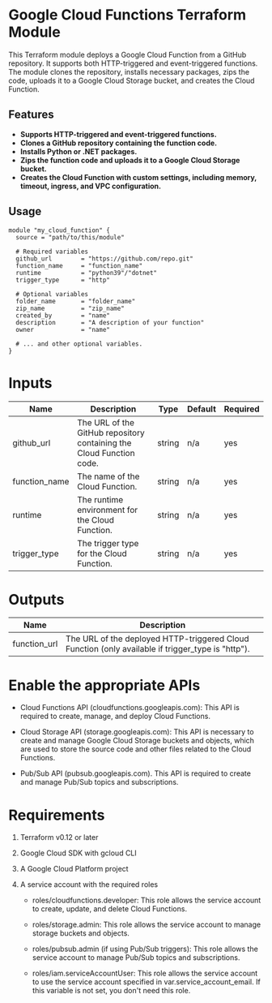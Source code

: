 # Google Cloud Functions Terraform Module
This Terraform module deploys a Google Cloud Function from a GitHub repository. It supports both HTTP-triggered and event-triggered functions. The module clones the repository, installs necessary packages, zips the code, uploads it to a Google Cloud Storage bucket, and creates the Cloud Function.

## Features
* **Supports HTTP-triggered and event-triggered functions.**
* **Clones a GitHub repository containing the function code.**
* **Installs Python or .NET packages.**
* **Zips the function code and uploads it to a Google Cloud Storage bucket.**
* **Creates the Cloud Function with custom settings, including memory, timeout, ingress, and VPC configuration.**


## Usage
~~~
module "my_cloud_function" {
  source = "path/to/this/module"

  # Required variables
  github_url        = "https://github.com/repo.git"
  function_name     = "function_name"
  runtime           = "python39"/"dotnet"
  trigger_type      = "http"

  # Optional variables
  folder_name       = "folder_name"
  zip_name          = "zip_name"
  created_by        = "name"
  description       = "A description of your function"
  owner             = "name"

  # ... and other optional variables.
}
~~~

# Inputs
| Name          | Description                                                           | Type   | Default | Required |
|---------------|-----------------------------------------------------------------------|--------|---------|----------|
| github_url    | The URL of the GitHub repository containing the Cloud Function code.  | string | n/a     | yes      |
| function_name | The name of the Cloud Function.                                       | string | n/a     | yes      |
| runtime       | The runtime environment for the Cloud Function.                       | string | n/a     | yes      |
| trigger_type  | The trigger type for the Cloud Function.                              | string | n/a     | yes      |


# Outputs
| Name         | Description                                                                                     |
|--------------|-------------------------------------------------------------------------------------------------|
| function_url | The URL of the deployed HTTP-triggered Cloud Function (only available if trigger_type is "http"). |

# Enable the appropriate APIs

- Cloud Functions API (cloudfunctions.googleapis.com): This API is required to create, manage, and deploy Cloud Functions.

- Cloud Storage API (storage.googleapis.com): This API is necessary to create and manage Google Cloud Storage buckets and objects, which are used to store the source code and other files related to the Cloud Functions.

- Pub/Sub API (pubsub.googleapis.com). This API is required to create and manage Pub/Sub topics and subscriptions.



# Requirements
1. Terraform v0.12 or later
2. Google Cloud SDK with gcloud CLI
3. A Google Cloud Platform project
4. A service account with the required roles 

    - roles/cloudfunctions.developer: This role allows the service account to create, update, and delete Cloud Functions.

    - roles/storage.admin: This role allows the service account to manage storage buckets and objects.

    - roles/pubsub.admin (if using Pub/Sub triggers): This role allows the service account to manage Pub/Sub topics and subscriptions.

    - roles/iam.serviceAccountUser: This role allows the service account to use the service account specified in var.service_account_email. If this variable is not set, you don't need this role.
